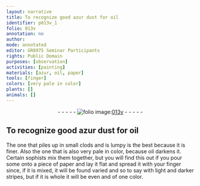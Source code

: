 ```yaml
---
layout: narrative
title: To recognize good azur dust for oil
identifier: p013v_1
folio: 013v
annotation: no
author:
mode: annotated
editor: GR8975 Seminar Participants
rights: Public Domain
purposes: [observation]
activities: [painting]
materials: [azur, oil, paper]
tools: [finger]
colors: [very pale in color]
plants: []
animals: []
---
```


 <div class="folio" align="center">- - - - - <a href="http://gallica.bnf.fr/ark:/12148/btv1b10500001g/f32.image" target="_blank"><img src="https://cu-mkp.github.io/GR8975-edition/assets/photo-icon.png" alt="folio image: " style="display:inline-block; margin-bottom:-3px;"/>013v</a> - - - - - </div>  <span class="activity"></span> 

## To recognize <span class="material_format">good <span class="material">azur</span> dust</span> for <span class="material">oil</span>

 
The one that piles up in small clods and is lumpy is the best because it is finer. Also the one that is also <span class="color">very pale in color</span>, because <span class="material">oil</span> darkens it. Certain <span class="profession">sophists</span> mix them together, but you will find this out if you pour some onto <span class="material_format">a piece of <span class="material">paper</span></span> and lay it flat and spread it with your <span class="tool">finger</span> since, if it is mixed, it will be found varied and so to say with light and darker stripes, but if it is whole it will be even and of one color.
 